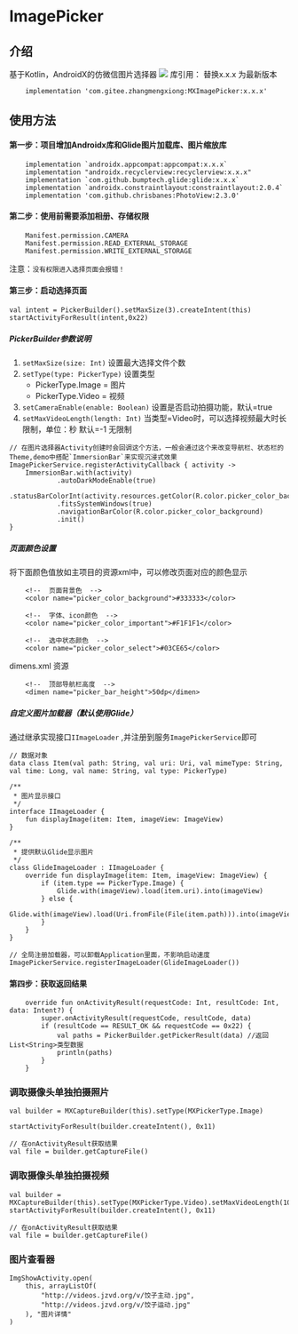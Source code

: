 # ImagePicker

## 介绍
基于Kotlin，AndroidX的仿微信图片选择器
[![](https://jitpack.io/v/com.gitee.zhangmengxiong/MXImagePicker.svg)](https://jitpack.io/#com.gitee.zhangmengxiong/MXImagePicker)
库引用： 替换x.x.x 为最新版本
```
    implementation 'com.gitee.zhangmengxiong:MXImagePicker:x.x.x'
```

## 使用方法

#### 第一步：项目增加Androidx库和Glide图片加载库、图片缩放库
```
    implementation `androidx.appcompat:appcompat:x.x.x`
    implementation "androidx.recyclerview:recyclerview:x.x.x"
    implementation `com.github.bumptech.glide:glide:x.x.x`
    implementation `androidx.constraintlayout:constraintlayout:2.0.4`
    implementation 'com.github.chrisbanes:PhotoView:2.3.0'
```

#### 第二步：使用前需要添加相册、存储权限
```
    Manifest.permission.CAMERA
    Manifest.permission.READ_EXTERNAL_STORAGE
    Manifest.permission.WRITE_EXTERNAL_STORAGE
```
注意：`没有权限进入选择页面会报错！`

#### 第三步：启动选择页面
```
val intent = PickerBuilder().setMaxSize(3).createIntent(this)
startActivityForResult(intent,0x22)
```
##### PickerBuilder参数说明
1. `setMaxSize(size: Int)` 设置最大选择文件个数
2. `setType(type: PickerType)` 设置类型 
    * PickerType.Image = 图片
    * PickerType.Video = 视频
3. `setCameraEnable(enable: Boolean)` 设置是否启动拍摄功能，默认=true
4. `setMaxVideoLength(length: Int)` 当类型=Video时，可以选择视频最大时长限制，单位：秒   默认=-1 无限制

```
// 在图片选择器Activity创建时会回调这个方法，一般会通过这个来改变导航栏、状态栏的Theme,demo中搭配`ImmersionBar`来实现沉浸式效果
ImagePickerService.registerActivityCallback { activity ->
    ImmersionBar.with(activity)
            .autoDarkModeEnable(true)
            .statusBarColorInt(activity.resources.getColor(R.color.picker_color_background))
            .fitsSystemWindows(true)
            .navigationBarColor(R.color.picker_color_background)
            .init()
}
```

##### 页面颜色设置
将下面颜色值放如主项目的资源xml中，可以修改页面对应的颜色显示
```
    <!--  页面背景色  -->
    <color name="picker_color_background">#333333</color>
   
    <!--  字体、icon颜色  --> 
    <color name="picker_color_important">#F1F1F1</color>

    <!--  选中状态颜色  -->  
    <color name="picker_color_select">#03CE65</color>
```

dimens.xml 资源
```
    <!--  顶部导航栏高度  -->  
    <dimen name="picker_bar_height">50dp</dimen>
```

##### 自定义图片加载器（默认使用Glide）

通过继承实现接口`IImageLoader` ,并注册到服务`ImagePickerService`即可
```
// 数据对象
data class Item(val path: String, val uri: Uri, val mimeType: String, val time: Long, val name: String, val type: PickerType)

/**
 * 图片显示接口
 */
interface IImageLoader {
    fun displayImage(item: Item, imageView: ImageView)
}

/**
 * 提供默认Glide显示图片
 */
class GlideImageLoader : IImageLoader {
    override fun displayImage(item: Item, imageView: ImageView) {
        if (item.type == PickerType.Image) {
            Glide.with(imageView).load(item.uri).into(imageView)
        } else {
            Glide.with(imageView).load(Uri.fromFile(File(item.path))).into(imageView)
        }
    }
}

// 全局注册加载器，可以卸载Application里面，不影响启动速度
ImagePickerService.registerImageLoader(GlideImageLoader())
```

#### 第四步：获取返回结果
```
    override fun onActivityResult(requestCode: Int, resultCode: Int, data: Intent?) {
        super.onActivityResult(requestCode, resultCode, data)
        if (resultCode == RESULT_OK && requestCode == 0x22) {
            val paths = PickerBuilder.getPickerResult(data) //返回List<String>类型数据
            println(paths)
        }
    }
```



### 调取摄像头单独拍摄照片
```
val builder = MXCaptureBuilder(this).setType(MXPickerType.Image)

startActivityForResult(builder.createIntent(), 0x11)

// 在onActivityResult获取结果
val file = builder.getCaptureFile()
```
### 调取摄像头单独拍摄视频
```
val builder = MXCaptureBuilder(this).setType(MXPickerType.Video).setMaxVideoLength(10)
startActivityForResult(builder.createIntent(), 0x11)

// 在onActivityResult获取结果
val file = builder.getCaptureFile()
```

### 图片查看器
```
ImgShowActivity.open(
    this, arrayListOf(
        "http://videos.jzvd.org/v/饺子主动.jpg",
        "http://videos.jzvd.org/v/饺子运动.jpg"
    ), "图片详情"
)
```